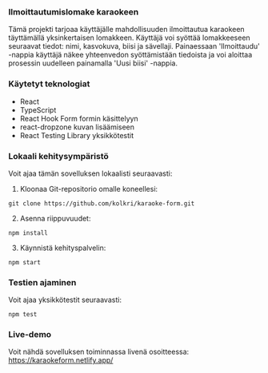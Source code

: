 ### Ilmoittautumislomake karaokeen
Tämä projekti tarjoaa käyttäjälle mahdollisuuden ilmoittautua karaokeen täyttämällä yksinkertaisen lomakkeen. Käyttäjä voi syöttää lomakkeeseen seuraavat tiedot: nimi, kasvokuva, biisi ja sävellaji. Painaessaan 'Ilmoittaudu' -nappia käyttäjä näkee yhteenvedon syöttämistään tiedoista ja voi aloittaa prosessin uudelleen painamalla 'Uusi biisi' -nappia.

### Käytetyt teknologiat
- React
- TypeScript
- React Hook Form formin käsittelyyn
- react-dropzone kuvan lisäämiseen
- React Testing Library yksikkötestit

### Lokaali kehitysympäristö
Voit ajaa tämän sovelluksen lokaalisti seuraavasti:

1. Kloonaa Git-repositorio omalle koneellesi:
````
git clone https://github.com/kolkri/karaoke-form.git
````
2. Asenna riippuvuudet:
````
npm install
````
3. Käynnistä kehityspalvelin:
````
npm start
````

### Testien ajaminen
Voit ajaa yksikkötestit seuraavasti:
````
npm test
````

### Live-demo
Voit nähdä sovelluksen toiminnassa livenä osoitteessa: https://karaokeform.netlify.app/
